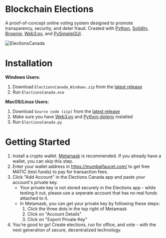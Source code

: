 # Blockchain Elections
A proof-of-concept online voting system designed to promote transparency, security, and deter fraud. Created with [Python](https://www.python.org/), [Solidity](https://github.com/ethereum/solidity), [Brownie](https://github.com/eth-brownie/brownie), [Web3.py](https://github.com/ethereum/web3.py), and [PySimpleGUI](https://github.com/PySimpleGUI/PySimpleGUI).

![ElectionsCanada](https://user-images.githubusercontent.com/18093763/174925401-a60b3544-fb70-4803-a520-9a03bd38e107.png)

# Installation
**Windows Users:**
1. Download `ElectionsCanada_Windows.zip` from the [latest release](https://github.com/2021-2022-McCafferyICS/gr-12-ics-portfolio-xavierdmello/releases/latest)
2. Run `ElectionsCanada.exe`

**MacOS/Linux Users:**
1. Download `Source code (zip)` from the [latest release](https://github.com/2021-2022-McCafferyICS/gr-12-ics-portfolio-xavierdmello/releases/latest)
2. Make sure you have [Web3.py](https://pypi.org/project/web3/) and [Python-dotenv](https://pypi.org/project/python-dotenv/) installed
3. Run `ElectionsCanada.py`

# Getting Started 
1. Install a crypto wallet. [Metamask](https://metamask.io/) is recommended. If you already have a wallet, you can skip this step.
2. Enter your wallet address in https://mumbaifaucet.com/ to get free MATIC (test funds) to pay for transaction fees.
3. Click "Add Account" in the Elections Canada app and paste your account's private key.
    - Your private key is not stored securely in the Elections app - while testing it out, please use a seperate account that has no real funds attached to it.
    - In Metamask, you can get your private key by following these steps:
      1. Click the three dots in the top right of Metamask
      2. Click on "Account Details"
      3. Click on "Export Private Key"
4. You're good to go! Create elections, run for office, and vote - with the next generation of secure, decentralized technology.
